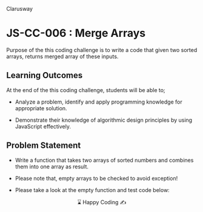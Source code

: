 <p>Clarusway<img align="right"
  src="https://secure.meetupstatic.com/photos/event/3/1/b/9/600_488352729.jpeg"  width="15px"></p>

# JS-CC-006 : Merge Arrays

Purpose of the this coding challenge is to write a code that given two sorted arrays, returns merged array of these inputs.

## Learning Outcomes

At the end of the this coding challenge, students will be able to;

- Analyze a problem, identify and apply programming knowledge for appropriate solution.

- Demonstrate their knowledge of algorithmic design principles by using JavaScript effectively.

## Problem Statement

- Write a function that takes two arrays of sorted numbers and combines them into one array as result.

- Please note that, empty arrays to be checked to avoid exception!

- Please take a look at the empty function and test code below:


<center> ⌛ Happy Coding  ✍ </center>
